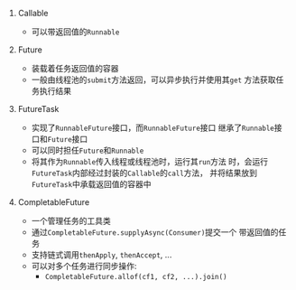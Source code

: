 1. Callable
    - 可以带返回值的`Runnable`
    
2. Future
    - 装载着任务返回值的容器
    - 一般由线程池的`submit`方法返回，可以异步执行并使用其`get`
    方法获取任务执行结果
    
3. FutureTask
    - 实现了`RunnableFuture`接口，而`RunnableFuture`接口
    继承了`Runnable`接口和`Future`接口
    - 可以同时担任`Future`和`Runnable`
    - 将其作为`Runnable`传入线程或线程池时，运行其`run`方法
    时，会运行`FutureTask`内部经过封装的`Callable`的`call`方法，
    并将结果放到`FutureTask`中承载返回值的容器中
    
4. CompletableFuture
    - 一个管理任务的工具类
    - 通过`CompletableFuture.supplyAsync(Consumer)`提交一个
    带返回值的任务
    - 支持链式调用`thenApply`, `thenAccept`, ...
    - 可以对多个任务进行同步操作:
        - `CompletableFuture.allof(cf1, cf2, ...).join()`
